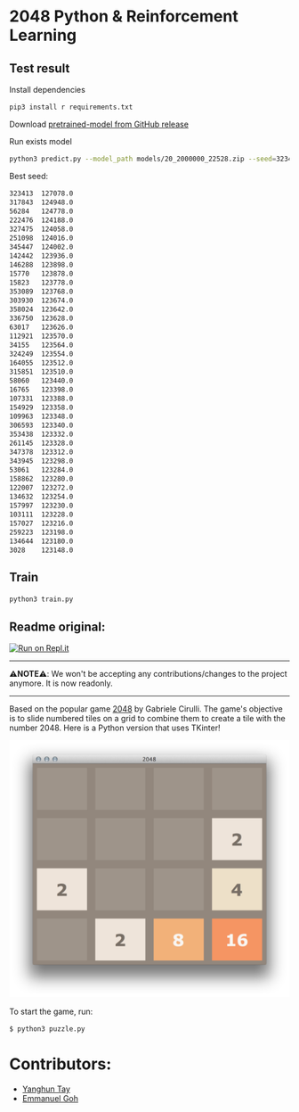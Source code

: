 2048 Python & Reinforcement Learning
===========

## Test result

Install dependencies

```bash
pip3 install r requirements.txt
```

Download [pretrained-model from GitHub release](https://github.com/qhduan/rl-2048/releases/tag/model)

Run exists model


```bash
python3 predict.py --model_path models/20_2000000_22528.zip --seed=323413
```

Best seed:

```csv
323413	127078.0
317843	124948.0
56284	124778.0
222476	124188.0
327475	124058.0
251098	124016.0
345447	124002.0
142442	123936.0
146288	123898.0
15770	123878.0
15823	123778.0
353089	123768.0
303930	123674.0
358024	123642.0
336750	123628.0
63017	123626.0
112921	123570.0
34155	123564.0
324249	123554.0
164055	123512.0
315851	123510.0
58060	123440.0
16765	123398.0
107331	123388.0
154929	123358.0
109963	123348.0
306593	123340.0
353438	123332.0
261145	123328.0
347378	123312.0
343945	123298.0
53061	123284.0
158862	123280.0
122007	123272.0
134632	123254.0
157997	123230.0
103111	123228.0
157027	123216.0
259223	123198.0
134644	123180.0
3028	123148.0
```

## Train

```bash
python3 train.py
```

## Readme original:

[![Run on Repl.it](https://repl.it/badge/github/yangshun/2048-python)](https://repl.it/github/yangshun/2048-python)

---

**⚠️NOTE⚠️**: We won't be accepting any contributions/changes to the project anymore. It is now readonly.

---

Based on the popular game [2048](https://github.com/gabrielecirulli/2048) by Gabriele Cirulli. The game's objective is to slide numbered tiles on a grid to combine them to create a tile with the number 2048. Here is a Python version that uses TKinter! 

![screenshot](img/screenshot.png)

To start the game, run:
    
    $ python3 puzzle.py


Contributors:
==

- [Yanghun Tay](http://github.com/yangshun)
- [Emmanuel Goh](http://github.com/emman27)
